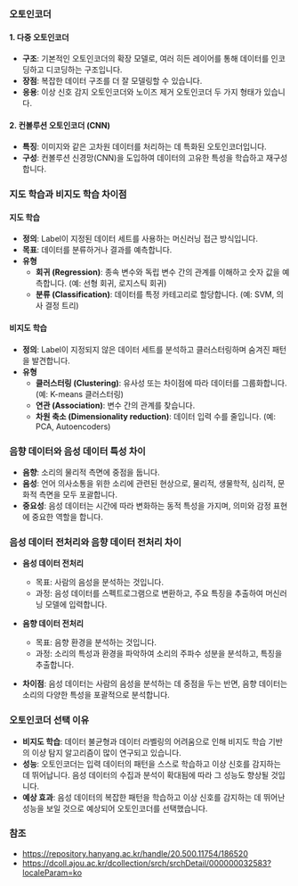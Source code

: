 ### 오토인코더

#### 1. 다중 오토인코더

- **구조**: 기본적인 오토인코더의 확장 모델로, 여러 히든 레이어를 통해 데이터를 인코딩하고 디코딩하는 구조입니다.
- **장점**: 복잡한 데이터 구조를 더 잘 모델링할 수 있습니다.
- **응용**: 이상 신호 감지 오토인코더와 노이즈 제거 오토인코더 두 가지 형태가 있습니다.

#### 2. 컨볼루션 오토인코더 (CNN)

- **특징**: 이미지와 같은 고차원 데이터를 처리하는 데 특화된 오토인코더입니다.
- **구성**: 컨볼루션 신경망(CNN)을 도입하여 데이터의 고유한 특성을 학습하고 재구성합니다.

### 지도 학습과 비지도 학습 차이점

#### 지도 학습

- **정의**: Label이 지정된 데이터 세트를 사용하는 머신러닝 접근 방식입니다.
- **목표**: 데이터를 분류하거나 결과를 예측합니다.
- **유형**
  - **회귀 (Regression)**: 종속 변수와 독립 변수 간의 관계를 이해하고 숫자 값을 예측합니다. (예: 선형 회귀, 로지스틱 회귀)
  - **분류 (Classification)**: 데이터를 특정 카테고리로 할당합니다. (예: SVM, 의사 결정 트리)

#### 비지도 학습

- **정의**: Label이 지정되지 않은 데이터 세트를 분석하고 클러스터링하며 숨겨진 패턴을 발견합니다.
- **유형**
  - **클러스터링 (Clustering)**: 유사성 또는 차이점에 따라 데이터를 그룹화합니다. (예: K-means 클러스터링)
  - **연관 (Association)**: 변수 간의 관계를 찾습니다.
  - **차원 축소 (Dimensionality reduction)**: 데이터 입력 수를 줄입니다. (예: PCA, Autoencoders)

### 음향 데이터와 음성 데이터 특성 차이

- **음향**: 소리의 물리적 측면에 중점을 둡니다.
- **음성**: 언어 의사소통을 위한 소리에 관련된 현상으로, 물리적, 생물학적, 심리적, 문화적 측면을 모두 포괄합니다.
- **중요성**: 음성 데이터는 시간에 따라 변화하는 동적 특성을 가지며, 의미와 감정 표현에 중요한 역할을 합니다.

### 음성 데이터 전처리와 음향 데이터 전처리 차이

- **음성 데이터 전처리**

  - 목표: 사람의 음성을 분석하는 것입니다.
  - 과정: 음성 데이터를 스펙트로그램으로 변환하고, 주요 특징을 추출하여 머신러닝 모델에 입력합니다.

- **음향 데이터 전처리**

  - 목표: 음향 환경을 분석하는 것입니다.
  - 과정: 소리의 특성과 환경을 파악하여 소리의 주파수 성분을 분석하고, 특징을 추출합니다.

- **차이점**: 음성 데이터는 사람의 음성을 분석하는 데 중점을 두는 반면, 음향 데이터는 소리의 다양한 특성을 포괄적으로 분석합니다.

### 오토인코더 선택 이유

- **비지도 학습**: 데이터 불균형과 데이터 라벨링의 어려움으로 인해 비지도 학습 기반의 이상 탐지 알고리즘이 많이 연구되고 있습니다.
- **성능**: 오토인코더는 입력 데이터의 패턴을 스스로 학습하고 이상 신호를 감지하는 데 뛰어납니다. 음성 데이터의 수집과 분석이 확대됨에 따라 그 성능도 향상될 것입니다.
- **예상 효과**: 음성 데이터의 복잡한 패턴을 학습하고 이상 신호를 감지하는 데 뛰어난 성능을 보일 것으로 예상되어 오토인코더를 선택했습니다.

### 참조

- https://repository.hanyang.ac.kr/handle/20.500.11754/186520
- https://dcoll.ajou.ac.kr/dcollection/srch/srchDetail/000000032583?localeParam=ko
